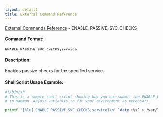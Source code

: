 ```yaml
---
layout: default
title: External Command Reference
---
```


<!--
************************************************
* AUTO GENERATED PAGE - USE ./update SCRIPT
************************************************
-->

<span class="glyphicon glyphicon-arrow-up"></span><a href="index.html"> External Commands Reference</a> - ENABLE_PASSIVE_SVC_CHECKS<br>


#### Command Format:

`ENABLE_PASSIVE_SVC_CHECKS;service`

#### Description:

Enables passive checks for the specified service.

#### Shell Script Usage Example:

```sh
#!/bin/sh
# This is a sample shell script showing how you can submit the ENABLE_PASSIVE_SVC_CHECKS command
# to Naemon. Adjust variables to fit your environment as necessary.

printf "[%lu] ENABLE_PASSIVE_SVC_CHECKS;service1\n" `date +%s` > /var/lib/naemon/naemon.cmd
```



